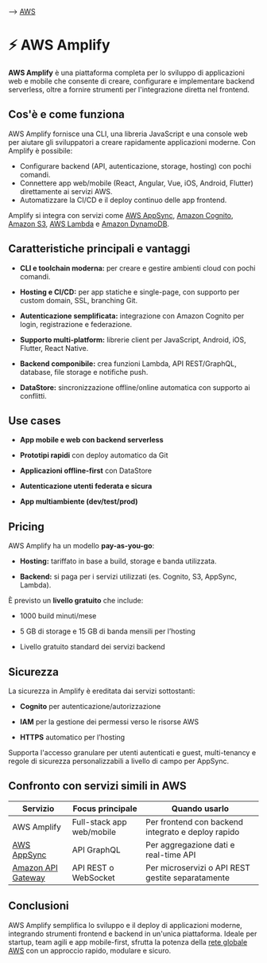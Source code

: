 --> [AWS](/00-Intro/AWS.md)
# ⚡ AWS Amplify

**AWS Amplify** è una piattaforma completa per lo sviluppo di applicazioni web e mobile che consente di creare, configurare e implementare backend serverless, oltre a fornire strumenti per l'integrazione diretta nel frontend.

## Cos'è e come funziona

AWS Amplify fornisce una CLI, una libreria JavaScript e una console web per aiutare gli sviluppatori a creare rapidamente applicazioni moderne. Con Amplify è possibile:

- Configurare backend (API, autenticazione, storage, hosting) con pochi comandi.
- Connettere app web/mobile (React, Angular, Vue, iOS, Android, Flutter) direttamente ai servizi AWS.
- Automatizzare la CI/CD e il deploy continuo delle app frontend.

Amplify si integra con servizi come [AWS AppSync](/Others/Amazon-AppSync.md), [Amazon Cognito](/09-Sicurezza-Compliance-Governance/Sicurezza/AWS-Cognito.md), [Amazon S3](/02-Storage-services/Amazon-S3.md), [AWS Lambda](/01-Compute-options/AWS-Lambda.md) e [Amazon DynamoDB](/04-Database-services/Amazon-DynamoDB.md).

## Caratteristiche principali e vantaggi

- **CLI e toolchain moderna:** per creare e gestire ambienti cloud con pochi comandi.
    
- **Hosting e CI/CD:** per app statiche e single-page, con supporto per custom domain, SSL, branching Git.
    
- **Autenticazione semplificata:** integrazione con Amazon Cognito per login, registrazione e federazione.
    
- **Supporto multi-platform:** librerie client per JavaScript, Android, iOS, Flutter, React Native.
    
- **Backend componibile:** crea funzioni Lambda, API REST/GraphQL, database, file storage e notifiche push.
    
- **DataStore:** sincronizzazione offline/online automatica con supporto ai conflitti.
    

## Use cases

- **App mobile e web con backend serverless**
    
- **Prototipi rapidi** con deploy automatico da Git
    
- **Applicazioni offline-first** con DataStore
    
- **Autenticazione utenti federata e sicura**
    
- **App multiambiente (dev/test/prod)**
    

## Pricing

AWS Amplify ha un modello **pay-as-you-go**:

- **Hosting:** tariffato in base a build, storage e banda utilizzata.
    
- **Backend:** si paga per i servizi utilizzati (es. Cognito, S3, AppSync, Lambda).
    

È previsto un **livello gratuito** che include:

- 1000 build minuti/mese
    
- 5 GB di storage e 15 GB di banda mensili per l’hosting
    
- Livello gratuito standard dei servizi backend
    

## Sicurezza

La sicurezza in Amplify è ereditata dai servizi sottostanti:

- **Cognito** per autenticazione/autorizzazione
    
- **IAM** per la gestione dei permessi verso le risorse AWS
    
- **HTTPS** automatico per l’hosting
    

Supporta l'accesso granulare per utenti autenticati e guest, multi-tenancy e regole di sicurezza personalizzabili a livello di campo per AppSync.

## Confronto con servizi simili in AWS

|Servizio|Focus principale|Quando usarlo|
|---|---|---|
|AWS Amplify|Full-stack app web/mobile|Per frontend con backend integrato e deploy rapido|
|[AWS AppSync](/Others/Amazon-AppSync.md)|API GraphQL|Per aggregazione dati e real-time API|
|[Amazon API Gateway](/Others/Amazon-API-Gateway.md)|API REST o WebSocket|Per microservizi o API REST gestite separatamente|

## Conclusioni

AWS Amplify semplifica lo sviluppo e il deploy di applicazioni moderne, integrando strumenti frontend e backend in un'unica piattaforma. Ideale per startup, team agili e app mobile-first, sfrutta la potenza della [rete globale AWS](/03-CDN-e-Networking/Rete-globale-AWS.md) con un approccio rapido, modulare e sicuro.